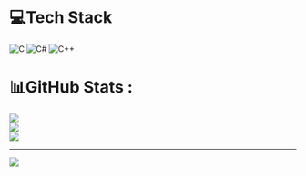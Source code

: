 
# 💻Tech Stack
![C](https://img.shields.io/badge/c-%2300599C.svg?style=for-the-badge&logo=c&logoColor=white) ![C#](https://img.shields.io/badge/c%23-%23239120.svg?style=for-the-badge&logo=c-sharp&logoColor=white) ![C++](https://img.shields.io/badge/c++-%2300599C.svg?style=for-the-badge&logo=c%2B%2B&logoColor=white)
# 📊GitHub Stats :
![](https://github-readme-stats.vercel.app/api?username=demo1&theme=radical&hide_border=false&include_all_commits=false&count_private=false)<br/>
![](https://github-readme-streak-stats.herokuapp.com/?user=demo1&theme=radical&hide_border=false)<br/>
![](https://github-readme-stats.vercel.app/api/top-langs/?username=demo1&theme=radical&hide_border=false&include_all_commits=false&count_private=false&layout=compact)

---
[![](https://visitcount.itsvg.in/api?id=demo1&icon=0&color=0)](https://visitcount.itsvg.in)
